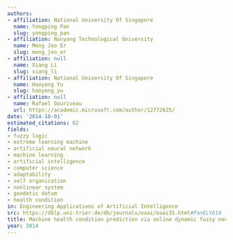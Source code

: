 ```yaml
---
authors:
- affiliation: National University Of Singapore
  name: Yongping Pan
  slug: yongping_pan
- affiliation: Nanyang Technological University
  name: Meng Joo Er
  slug: meng_joo_er
- affiliation: null
  name: Xiang Li
  slug: xiang_li
- affiliation: National University Of Singapore
  name: Haoyong Yu
  slug: haoyong_yu
- affiliation: null
  name: Rafael Gouriveau
  url: https://academic.microsoft.com/author/12772625/
date: '2014-10-01'
estimated_citations: 62
fields:
- fuzzy logic
- extreme learning machine
- artificial neural network
- machine learning
- artificial intelligence
- computer science
- adaptability
- self organization
- nonlinear system
- geodetic datum
- health condition
in: Engineering Applications of Artificial Intelligence
src: https://dblp.uni-trier.de/db/journals/eaai/eaai35.html#PanELYG14
title: Machine health condition prediction via online dynamic fuzzy neural networks
year: 2014
---
```

